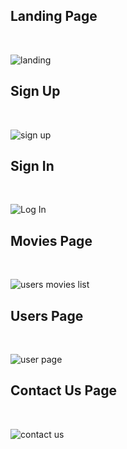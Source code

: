 
## Landing Page
<br>

![landing](https://github.com/chingu-voyages/v45-tier3-team-41/assets/107407603/234915e1-9845-4a35-ac9c-f27d24eb728a)


## Sign Up
<br>

![sign up](https://github.com/chingu-voyages/v45-tier3-team-41/assets/107407603/ca502c9d-1745-4c89-90b3-c9ab1bc1bdbf)

## Sign In
<br>

![Log In](https://github.com/chingu-voyages/v45-tier3-team-41/assets/107407603/1a234e40-bbb9-4891-9922-573a0f6020a3)

## Movies Page
<br>

![users movies list](https://github.com/chingu-voyages/v45-tier3-team-41/assets/107407603/55d5cfdf-0787-4a2a-a27f-90cc9264fedb)

## Users Page
<br>

![user page](https://github.com/chingu-voyages/v45-tier3-team-41/assets/107407603/5f045161-6155-4f78-84ab-5a4e75a8325e)

## Contact Us Page
<br>

![contact us](https://github.com/chingu-voyages/v45-tier3-team-41/assets/107407603/577e093f-f285-4ddc-a147-f53309dc843f)
